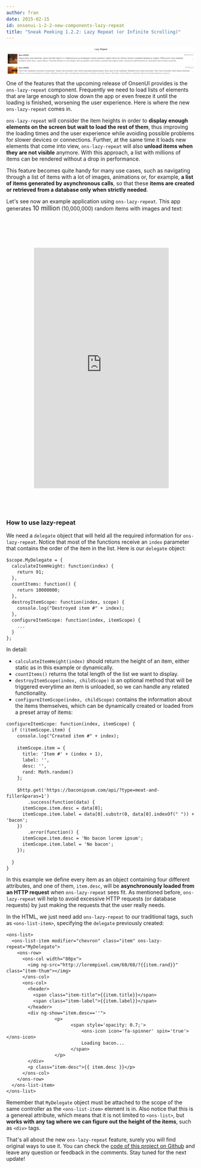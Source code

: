 ```yaml
---
author: fran
date: 2015-02-15
id: onsenui-1-2-2-new-components-lazy-repeat
title: "Sneak Peeking 1.2.2: Lazy Repeat (or Infinite Scrolling)"
---
```


![OnsenUI lazy-repeat](/blog/content/images/2015/Feb/lazy_repeat.jpg)

One of the features that the upcoming release of OnsenUI provides is the `ons-lazy-repeat` component. Frequently we need to load lists of elements that are large enough to slow down the app or even freeze it until the loading is finished, worsening the user experience. Here is where the new `ons-lazy-repeat` comes in.

`ons-lazy-repeat` will consider the item heights in order to **display enough elements on the screen but wait to load the rest of them**, thus improving the loading times and the user experience while avoiding possible problems for slower devices or connections. Further, at the same time it loads new elements that come into view, `ons-lazy-repeat` will also **unload items when they are not visible** anymore. With this approach, a list with millions of items can be rendered without a drop in performance.

<!-- more -->

This feature becomes quite handy for many use cases, such as navigating through a list of items with a lot of images, animations or, for example, **a list of items generated by asynchronous calls**, so that these **items are created or retrieved from a database only when strictly needed**.

Let's see now an example application using `ons-lazy-repeat`. This app generates <big>10 million</big> (10,000,000) random items with images and text:

<iframe style="background-image: url('/blog/content/images/2015/Feb/nexus5-1.png'); padding: 65px 9px 58px 11px;  display:block; margin:auto;margin-top:30px; border:none;" src="https://frankdiox.github.io/OnsenUI-LazyRepeat/"  width="359" height="640" scrolling="no"></iframe>

### How to use lazy-repeat
We need a `delegate` object that will held all the required information for `ons-lazy-repeat`. Notice that most of the functions receive an `index` parameter that contains the order of the item in the list. Here is our `delegate` object:

```
$scope.MyDelegate = {
  calculateItemHeight: function(index) {
    return 91;
  },
  countItems: function() {
    return 10000000;
  },
  destroyItemScope: function(index, scope) {
    console.log("Destroyed item #" + index);
  },
  configureItemScope: function(index, itemScope) {
    ...
  }
};
```
In detail:

* `calculateItemHeight(index)` should return the height of an item, either static as in this example or dynamically.
* `countItems()` returns the total length of the list we want to display.
* `destroyItemScope(index, childScope)` is an optional method that will be triggered everytime an item is unloaded, so we can handle any related functionality.
* `configureItemScope(index, childScope)` contains the information about the items themselves, which can be dynamically created or loaded from a preset array of items:

```
configureItemScope: function(index, itemScope) {
  if (!itemScope.item) {
    console.log("Created item #" + index);
        
    itemScope.item = {
      title: 'Item #' + (index + 1),
      label: '',
      desc: '',
      rand: Math.random()
    };
        
    $http.get('https://baconipsum.com/api/?type=meat-and-filler&paras=1')
        .success(function(data) {
      itemScope.item.desc = data[0];
      itemScope.item.label = data[0].substr(0, data[0].indexOf(" ")) + 'bacon';
    })
        .error(function() {
      itemScope.item.desc = 'No bacon lorem ipsum';
      itemScope.item.label = 'No bacon';
    });
        
  }
}
```

In this example we define every item as an object containing four different attributes, and one of them, `item.desc`, will be **asynchronously loaded from an HTTP request** when `ons-lazy-repeat` sees fit. As mentioned before, `ons-lazy-repeat` will help to avoid excessive HTTP requests (or database requests) by just making the requests that the user really needs.

In the HTML, we just need add `ons-lazy-repeat` to our traditional tags, such as `<ons-list-item>`, specifying the `delegate` previously created:

```
<ons-list>
  <ons-list-item modifier="chevron" class="item" ons-lazy-repeat="MyDelegate">
    <ons-row>
      <ons-col width="80px"> 
        <img ng-src="http://lorempixel.com/60/60/?{{item.rand}}" class="item-thum"></img>
      </ons-col>
      <ons-col>
        <header>
          <span class="item-title">{{item.title}}</span>
          <span class="item-label">{{item.label}}</span>
        </header>
        <div ng-show="item.desc==''">
                  <p>
                        <span style='opacity: 0.7;'>
                            <ons-icon icon='fa-spinner' spin='true'></ons-icon>
                            Loading bacon...
                        </span>
                  </p>
        </div>
        <p class="item-desc">{{ item.desc }}</p>
      </ons-col>
    </ons-row>
  </ons-list-item>
</ons-list>
```

Remember that `MyDelegate` object must be attached to the scope of the same controller as the `<ons-list-item>` element is in. Also notice that this is a genereal attribute, which means that it is not limited to `<ons-list>`, but **works with any tag where we can figure out the height of the items**, such as `<div>` tags.

That's all about the new `ons-lazy-repeat` feature, surely you will find original ways to use it. You can check the [code of this project on Github](https://github.com/frankdiox/OnsenUI-LazyRepeat) and leave any question or feedback in the comments. Stay tuned for the next update!

